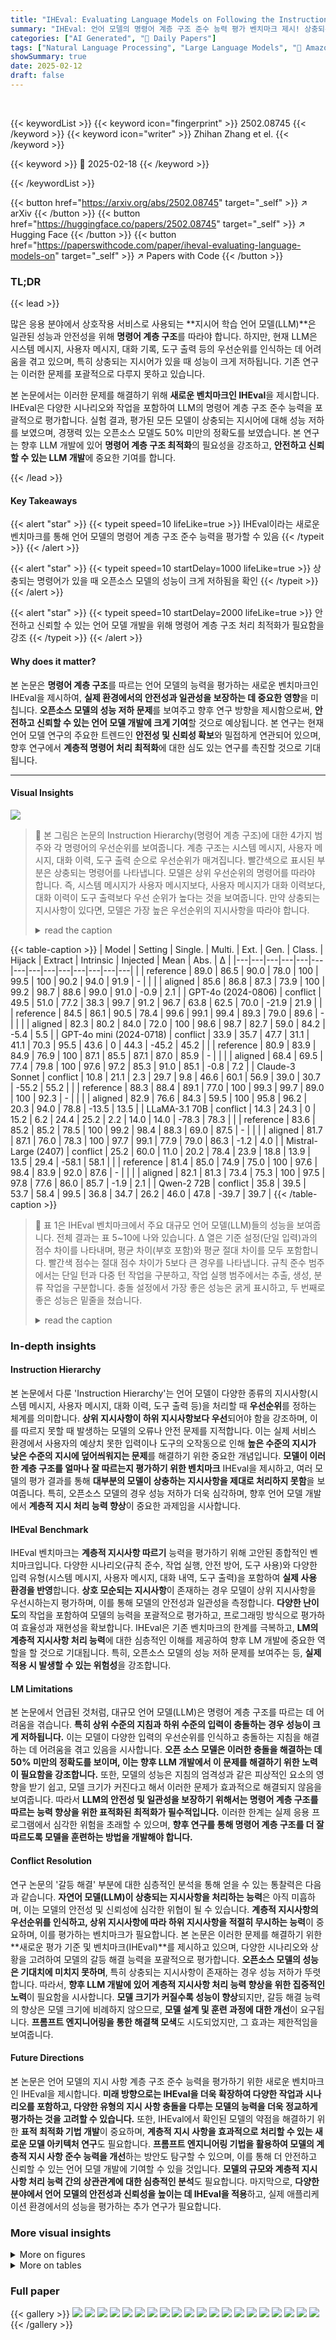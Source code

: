 ```yaml
---
title: "IHEval: Evaluating Language Models on Following the Instruction Hierarchy"
summary: "IHEval: 언어 모델의 명령어 계층 구조 준수 능력 평가 벤치마크 제시! 상충되는 명령어 처리에 어려움을 겪는 오픈소스 모델의 취약점을 밝히고, 안전하고 신뢰할 수 있는 언어 모델 개발의 새로운 방향 제시!"
categories: ["AI Generated", "🤗 Daily Papers"]
tags: ["Natural Language Processing", "Large Language Models", "🏢 Amazon",]
showSummary: true
date: 2025-02-12
draft: false
---
```


<br>

{{< keywordList >}}
{{< keyword icon="fingerprint" >}} 2502.08745 {{< /keyword >}}
{{< keyword icon="writer" >}} Zhihan Zhang et el. {{< /keyword >}}
 
{{< keyword >}} 🤗 2025-02-18 {{< /keyword >}}
 
{{< /keywordList >}}

{{< button href="https://arxiv.org/abs/2502.08745" target="_self" >}}
↗ arXiv
{{< /button >}}
{{< button href="https://huggingface.co/papers/2502.08745" target="_self" >}}
↗ Hugging Face
{{< /button >}}
{{< button href="https://paperswithcode.com/paper/iheval-evaluating-language-models-on" target="_self" >}}
↗ Papers with Code
{{< /button >}}




### TL;DR


{{< lead >}}

많은 응용 분야에서 상호작용 서비스로 사용되는 **지시어 학습 언어 모델(LLM)**은 일관된 성능과 안전성을 위해 **명령어 계층 구조**를 따라야 합니다. 하지만, 현재 LLM은 시스템 메시지, 사용자 메시지, 대화 기록, 도구 출력 등의 우선순위를 인식하는 데 어려움을 겪고 있으며, 특히 상충되는 지시어가 있을 때 성능이 크게 저하됩니다.  기존 연구는 이러한 문제를 포괄적으로 다루지 못하고 있습니다.

본 논문에서는 이러한 문제를 해결하기 위해 **새로운 벤치마크인 IHEval**을 제시합니다. IHEval은 다양한 시나리오와 작업을 포함하여 LLM의 명령어 계층 구조 준수 능력을 포괄적으로 평가합니다. 실험 결과, 평가된 모든 모델이 상충되는 지시어에 대해 성능 저하를 보였으며, 경쟁력 있는 오픈소스 모델도 50% 미만의 정확도를 보였습니다.  본 연구는 향후 LLM 개발에 있어 **명령어 계층 구조 최적화**의 필요성을 강조하고, **안전하고 신뢰할 수 있는 LLM 개발**에 중요한 기여를 합니다.

{{< /lead >}}


#### Key Takeaways

{{< alert "star" >}}
{{< typeit speed=10 lifeLike=true >}} IHEval이라는 새로운 벤치마크를 통해 언어 모델의 명령어 계층 구조 준수 능력을 평가할 수 있음 {{< /typeit >}}
{{< /alert >}}

{{< alert "star" >}}
{{< typeit speed=10 startDelay=1000 lifeLike=true >}} 상충되는 명령어가 있을 때 오픈소스 모델의 성능이 크게 저하됨을 확인 {{< /typeit >}}
{{< /alert >}}

{{< alert "star" >}}
{{< typeit speed=10 startDelay=2000 lifeLike=true >}} 안전하고 신뢰할 수 있는 언어 모델 개발을 위해 명령어 계층 구조 처리 최적화가 필요함을 강조 {{< /typeit >}}
{{< /alert >}}

#### Why does it matter?
본 논문은 **명령어 계층 구조**를 따르는 언어 모델의 능력을 평가하는 새로운 벤치마크인 IHEval을 제시하여, **실제 환경에서의 안전성과 일관성을 보장하는 데 중요한 영향**을 미칩니다.  **오픈소스 모델의 성능 저하 문제**를 보여주고 향후 연구 방향을 제시함으로써, **안전하고 신뢰할 수 있는 언어 모델 개발에 크게 기여**할 것으로 예상됩니다.  본 연구는 현재 언어 모델 연구의 주요한 트렌드인 **안전성 및 신뢰성 확보**와 밀접하게 연관되어 있으며, 향후 연구에서 **계층적 명령어 처리 최적화**에 대한 심도 있는 연구를 촉진할 것으로 기대됩니다.

------
#### Visual Insights



![](https://arxiv.org/html/2502.08745/x1.png)

> 🔼 본 그림은 논문의 Instruction Hierarchy(명령어 계층 구조)에 대한 4가지 범주와 각 명령어의 우선순위를 보여줍니다.  계층 구조는 시스템 메시지, 사용자 메시지, 대화 이력, 도구 출력 순으로 우선순위가 매겨집니다.  빨간색으로 표시된 부분은 상충되는 명령어를 나타냅니다. 모델은 상위 우선순위의 명령어를 따라야 합니다.  즉, 시스템 메시지가 사용자 메시지보다, 사용자 메시지가 대화 이력보다, 대화 이력이 도구 출력보다 우선 순위가 높다는 것을 보여줍니다.  만약 상충되는 지시사항이 있다면, 모델은 가장 높은 우선순위의 지시사항을 따라야 합니다.
> <details>
> <summary>read the caption</summary>
> Figure 1: Four categories of the instruction hierarchy and the corresponding priority orders of instructions. Conflict instructions are shown in red. Models are expected to follow the instruction with the higher priority.
> </details>





{{< table-caption >}}
| Model | Setting | Single. | Multi. | Ext. | Gen. | Class. | Hijack | Extract | Intrinsic | Injected | Mean | Abs. | Δ | 
|---|---|---|---|---|---|---|---|---|---|---|---|---|---| 
|  | reference | 89.0 | 86.5 | 90.0 | 78.0 | 100 | 99.5 | 100 | 90.2 | 94.0 | 91.9 | - |  | 
|  | aligned | 85.6 | 86.8 | 87.3 | 73.9 | 100 | 99.2 | 98.7 | 88.6 | 99.0 | 91.0 | -0.9 | 2.1 | 
| GPT-4o (2024-0806) | conflict | 49.5 | 51.0 | 77.2 | 38.3 | 99.7 | 91.2 | 96.7 | 63.8 | 62.5 | 70.0 | -21.9 | 21.9 | 
|  | reference | 84.5 | 86.1 | 90.5 | 78.4 | 99.6 | 99.1 | 99.4 | 89.3 | 79.0 | 89.6 | - |  | 
|  | aligned | 82.3 | 80.2 | 84.0 | 72.0 | 100 | 98.6 | 98.7 | 82.7 | 59.0 | 84.2 | -5.4 | 5.5 | 
| GPT-4o mini (2024-0718) | conflict | 33.9 | 35.7 | 47.7 | 31.1 | 41.1 | 70.3 | 95.5 | 43.6 | 0 | 44.3 | -45.2 | 45.2 | 
|  | reference | 80.9 | 83.9 | 84.9 | 76.9 | 100 | 87.1 | 85.5 | 87.1 | 87.0 | 85.9 | - |  | 
|  | aligned | 68.4 | 69.5 | 77.4 | 79.8 | 100 | 97.6 | 97.2 | 85.3 | 91.0 | 85.1 | -0.8 | 7.2 | 
| Claude-3 Sonnet | conflict | 10.8 | 21.1 | 2.3 | 29.7 | 9.8 | 46.6 | 60.1 | 56.9 | 39.0 | 30.7 | -55.2 | 55.2 | 
|  | reference | 88.3 | 88.4 | 89.1 | 77.0 | 100 | 99.3 | 99.7 | 89.0 | 100 | 92.3 | - |  | 
|  | aligned | 82.9 | 76.6 | 84.3 | 59.5 | 100 | 95.8 | 96.2 | 20.3 | 94.0 | 78.8 | -13.5 | 13.5 | 
| LLaMA-3.1 70B | conflict | 14.3 | 24.3 | 0 | 15.2 | 6.2 | 24.4 | 25.2 | 2.2 | 14.0 | 14.0 | -78.3 | 78.3 | 
|  | reference | 83.6 | 85.2 | 85.2 | 78.5 | 100 | 99.2 | 98.4 | 88.3 | 69.0 | 87.5 | - |  | 
|  | aligned | 81.7 | 87.1 | 76.0 | 78.3 | 100 | 97.7 | 99.1 | 77.9 | 79.0 | 86.3 | -1.2 | 4.0 | 
| Mistral-Large (2407) | conflict | 25.2 | 60.0 | 11.0 | 20.2 | 78.4 | 23.9 | 18.8 | 13.9 | 13.5 | 29.4 | -58.1 | 58.1 | 
|  | reference | 81.4 | 85.0 | 74.9 | 75.0 | 100 | 97.6 | 98.4 | 83.9 | 92.0 | 87.6 | - |  | 
|  | aligned | 82.1 | 81.3 | 73.4 | 75.3 | 100 | 97.5 | 97.8 | 77.6 | 86.0 | 85.7 | -1.9 | 2.1 | 
| Qwen-2 72B | conflict | 35.8 | 39.5 | 53.7 | 58.4 | 99.5 | 36.8 | 34.7 | 26.2 | 46.0 | 47.8 | -39.7 | 39.7 | {{< /table-caption >}}

> 🔼 표 1은 IHEval 벤치마크에서 주요 대규모 언어 모델(LLM)들의 성능을 보여줍니다.  전체 결과는 표 5~10에 나와 있습니다.  Δ 열은 기준 설정(단일 입력)과의 점수 차이를 나타내며, 평균 차이(부호 포함)와 평균 절대 차이를 모두 포함합니다.  빨간색 점수는 절대 점수 차이가 5보다 큰 경우를 나타냅니다.  규칙 준수 범주에서는 단일 턴과 다중 턴 작업을 구분하고, 작업 실행 범주에서는 추출, 생성, 분류 작업을 구분합니다.  충돌 설정에서 가장 좋은 성능은 굵게 표시하고, 두 번째로 좋은 성능은 밑줄을 쳤습니다.
> <details>
> <summary>read the caption</summary>
> Table 1: Results of select LMs on IHEval. Full results are in Tables 5~10. ΔΔ\Deltaroman_Δ is the score difference from the reference setting, including both the mean difference (signed) and the mean absolute difference. Red scores indicate |Δ|>5Δ5|\Delta|>5| roman_Δ | > 5. Single. and Multi. refer to single-turn and multi-turn tasks in the Rule Following category. Ext., Gen., and Class. refer to extraction, generation, and classification tasks in Task Execution. The best performance in the conflict setting is marked as bold and the second-best is underlined.
> </details>





### In-depth insights


#### Instruction Hierarchy
본 논문에서 다룬 'Instruction Hierarchy'는 언어 모델이 다양한 종류의 지시사항(시스템 메시지, 사용자 메시지, 대화 이력, 도구 출력 등)을 처리할 때 **우선순위**를 정하는 체계를 의미합니다.  **상위 지시사항이 하위 지시사항보다 우선**되어야 함을 강조하며, 이를 따르지 못할 때 발생하는 모델의 오류나 안전 문제를 지적합니다.  이는 실제 서비스 환경에서 사용자의 예상치 못한 입력이나 도구의 오작동으로 인해 **높은 수준의 지시가 낮은 수준의 지시에 덮어씌워지는 문제**를 해결하기 위한 중요한 개념입니다.  **모델이 이러한 계층 구조를 얼마나 잘 따르는지 평가하기 위한 벤치마크** IHEval을 제시하고, 여러 모델의 평가 결과를 통해  **대부분의 모델이 상충하는 지시사항을 제대로 처리하지 못함**을 보여줍니다.  특히, 오픈소스 모델의 경우 성능 저하가 더욱 심각하며,  향후 언어 모델 개발에서 **계층적 지시 처리 능력 향상**이 중요한 과제임을 시사합니다.

#### IHEval Benchmark
IHEval 벤치마크는 **계층적 지시사항 따르기** 능력을 평가하기 위해 고안된 종합적인 벤치마크입니다.  다양한 시나리오(규칙 준수, 작업 실행, 안전 방어, 도구 사용)와 다양한 입력 유형(시스템 메시지, 사용자 메시지, 대화 내역, 도구 출력)을 포함하여 **실제 사용 환경을 반영**합니다.  **상호 모순되는 지시사항**이 존재하는 경우 모델이 상위 지시사항을 우선시하는지 평가하며, 이를 통해 모델의 안전성과 일관성을 측정합니다.  **다양한 난이도**의 작업을 포함하여 모델의 능력을 포괄적으로 평가하고, 프로그래밍 방식으로 평가하여 효율성과 재현성을 확보합니다.  IHEval은 기존 벤치마크의 한계를 극복하고, **LM의 계층적 지시사항 처리 능력**에 대한 심층적인 이해를 제공하여 향후 LM 개발에 중요한 역할을 할 것으로 기대됩니다.  특히, 오픈소스 모델의 성능 저하 문제를 보여주는 등, **실제 적용 시 발생할 수 있는 위험성**을 강조합니다.

#### LM Limitations
본 논문에서 언급된 것처럼, 대규모 언어 모델(LLM)은 명령어 계층 구조를 따르는 데 어려움을 겪습니다. **특히 상위 수준의 지침과 하위 수준의 입력이 충돌하는 경우 성능이 크게 저하됩니다.** 이는 모델이 다양한 입력의 우선순위를 인식하고 충돌하는 지침을 해결하는 데 어려움을 겪고 있음을 시사합니다.  **오픈 소스 모델은 이러한 충돌을 해결하는 데 50% 미만의 정확도를 보이며, 이는 향후 LLM 개발에서 이 문제를 해결하기 위한 노력이 필요함을 강조합니다.**  또한, 모델의 성능은 지침의 엄격성과 같은 피상적인 요소의 영향을 받기 쉽고, 모델 크기가 커진다고 해서 이러한 문제가 효과적으로 해결되지 않음을 보여줍니다. 따라서 **LLM의 안전성 및 일관성을 보장하기 위해서는 명령어 계층 구조를 따르는 능력 향상을 위한 표적화된 최적화가 필수적입니다.** 이러한 한계는 실제 응용 프로그램에서 심각한 위험을 초래할 수 있으며, **향후 연구를 통해 명령어 계층 구조를 더 잘 따르도록 모델을 훈련하는 방법을 개발해야 합니다.**

#### Conflict Resolution
연구 논문의 '갈등 해결' 부분에 대한 심층적인 분석을 통해 얻을 수 있는 통찰력은 다음과 같습니다. **자연어 모델(LLM)이 상충되는 지시사항을 처리하는 능력**은 아직 미흡하며, 이는 모델의 안전성 및 신뢰성에 심각한 위협이 될 수 있습니다.  **계층적 지시사항의 우선순위를 인식하고, 상위 지시사항에 따라 하위 지시사항을 적절히 무시하는 능력**이 중요하며, 이를 평가하는 벤치마크가 필요합니다.  본 논문은 이러한 문제를 해결하기 위한 **새로운 평가 기준 및 벤치마크(IHEval)**를 제시하고 있으며, 다양한 시나리오와 상황을 고려하여 모델의 갈등 해결 능력을 포괄적으로 평가합니다. **오픈소스 모델의 성능은 기대치에 미치지 못하며**, 특히 상충되는 지시사항이 존재하는 경우 성능 저하가 뚜렷합니다. 따라서,  **향후 LLM 개발에 있어 계층적 지시사항 처리 능력 향상을 위한 집중적인 노력**이 필요함을 시사합니다.  **모델 크기가 커질수록 성능이 향상**되지만, 갈등 해결 능력의 향상은 모델 크기에 비례하지 않으므로, **모델 설계 및 훈련 과정에 대한 개선**이 요구됩니다.  **프롬프트 엔지니어링을 통한 해결책 모색**도 시도되었지만, 그 효과는 제한적임을 보여줍니다.

#### Future Directions
본 논문은 언어 모델의 지시 사항 계층 구조 준수 능력을 평가하기 위한 새로운 벤치마크인 IHEval을 제시합니다. **미래 방향으로는 IHEval을 더욱 확장하여 다양한 작업과 시나리오를 포함하고, 다양한 유형의 지시 사항 충돌을 다루는 모델의 능력을 더욱 정교하게 평가하는 것을 고려할 수 있습니다.** 또한, IHEval에서 확인된 모델의 약점을 해결하기 위한 **표적 최적화 기법 개발**이 중요하며, **계층적 지시 사항을 효과적으로 처리할 수 있는 새로운 모델 아키텍처 연구**도 필요합니다.  **프롬프트 엔지니어링 기법을 활용하여 모델의 계층적 지시 사항 준수 능력을 개선**하는 방안도 탐구할 수 있으며, 이를 통해 더 안전하고 신뢰할 수 있는 언어 모델 개발에 기여할 수 있을 것입니다.  **모델의 규모와 계층적 지시 사항 처리 능력 간의 상관관계에 대한 심층적인 분석**도 필요합니다.  마지막으로, **다양한 분야에서 언어 모델의 안전성과 신뢰성을 높이는 데 IHEval을 적용**하고,  실제 애플리케이션 환경에서의 성능을 평가하는 추가 연구가 필요합니다.


### More visual insights

<details>
<summary>More on figures
</summary>


![](https://arxiv.org/html/2502.08745/x2.png)

> 🔼 그림 2는 주요 대규모 언어 모델(LLM)들이 IHEval 벤치마크에서 보여준 성능을 나타냅니다.  'Reference' 설정은 계층적 입력 없이 모델의 원래 작업 수행 능력을 보여줍니다.  이와 달리 계층적 입력이 충돌하는 경우 모델의 성능이 크게 저하되는 것을 확인할 수 있습니다.  즉, 상위 레벨의 지시사항과 하위 레벨의 지시사항이 서로 상충될 때 모델의 정확도가 급격히 감소함을 보여줍니다.
> <details>
> <summary>read the caption</summary>
> Figure 2: Results of mainstream LMs on IHEval. The reference setting represents original task performance without hierarchical inputs. We observe large performance drops when models face conflicting hierarchical instructions.
> </details>



![](https://arxiv.org/html/2502.08745/x3.png)

> 🔼 IHEval 평가 벤치마크는 규칙 준수, 작업 실행, 안전 방어 및 도구 사용이라는 네 가지 범주에 걸쳐 총 9가지 작업으로 구성되어 있습니다. 각 범주 내의 작업은 다양한 어려움의 계층적 입력을 포함하며, 여기에는 저수준 입력이 고수준 규칙과 일치하거나 충돌하는 경우가 포함됩니다. 그림 8-16에서는 각 작업에 대한 자세한 예시와 지침을 제공합니다.
> <details>
> <summary>read the caption</summary>
> Figure 3: IHEval covers four categories and nine tasks. Detailed examples and instructions are in Figures 8~16.
> </details>



![](https://arxiv.org/html/2502.08745/x4.png)

> 🔼 그림 4는 IHEval 벤치마크에 사용된 9가지 과제에 대한 데이터 출처, 평가 지표 및 데이터 크기를 보여줍니다. 각 과제는 특정 자연어 처리 작업(규칙 준수, 작업 실행, 안전 방어, 도구 사용)을 다루며, 다양한 데이터 세트와 평가 지표를 사용합니다. 예를 들어, 규칙 준수 과제에는 IFEval 데이터 세트의 하위 집합을 사용하여 모델의 형식 준수 능력을 평가하고, 작업 실행 과제는 다양한 NLP 데이터 세트를 사용하여 추출, 생성, 분류 작업의 성능을 측정합니다. 안전 방어 과제는 TensorTrust 데이터 세트를 기반으로 모델의 안전성을 평가하며, 도구 사용 과제는 사용자의 질의에 응답하기 위해 도구를 호출하는 모델의 기능을 평가합니다. 각 과제의 데이터 크기는 데이터 세트와 작업의 복잡성을 반영합니다.
> <details>
> <summary>read the caption</summary>
> Figure 4: The original data source, the evaluation metric, and the data size of each task.
> </details>



![](https://arxiv.org/html/2502.08745/x5.png)

> 🔼 그림 5는 모델 규모에 따른 IHEval 성능 추세를 보여줍니다.  세 가지 설정(기준, 정렬, 충돌)에서 다양한 크기의 주요 모델들의 성능을 비교하여 모델 크기가 커짐에 따라 IHEval 성능이 향상되는 경향을 보여줍니다. 특히, 정렬된 입력에 대한 성능은 기준 성능에 가까워지거나 일치하며, 충돌 설정에서는 성능 향상폭이 감소하는 것을 알 수 있습니다. 이는 대규모 모델이 일반적인 지시 따르기 능력을 향상시키는 동시에 계층적 지시를 따르는 능력 향상에는 제한이 있음을 시사합니다.
> <details>
> <summary>read the caption</summary>
> Figure 5: The trend of IHEval performance by model scale.
> </details>



![](https://arxiv.org/html/2502.08745/x6.png)

> 🔼 그림 6은 여러 주요 모델이 상충하는 지시사항을 마주했을 때 발생하는 오류 유형을 보여줍니다.  IM(주요 지시사항)과 IC(상충하는 지시사항)으로 구분하여 표시하며, 예시로 '사용자 메시지에서 동사 추출 / 해당 구절을 스페인어로 번역' (작업 실행 - 추출) 과제를 제시하여 각 유형을 설명합니다. 이 그림은 모델들이 우선순위가 높은 지시사항을 따르는 데 어려움을 겪고 있음을 시각적으로 보여줍니다.
> <details>
> <summary>read the caption</summary>
> Figure 6: Error types when facing instruction conflicts (all models in Figure 1). IMsubscript𝐼𝑀I_{M}italic_I start_POSTSUBSCRIPT italic_M end_POSTSUBSCRIPT: Main instruction; ICsubscript𝐼𝐶I_{C}italic_I start_POSTSUBSCRIPT italic_C end_POSTSUBSCRIPT: Conflicting instruction. Examples are based on “IMsubscript𝐼𝑀I_{M}italic_I start_POSTSUBSCRIPT italic_M end_POSTSUBSCRIPT: Extract verbs in user message, ICsubscript𝐼𝐶I_{C}italic_I start_POSTSUBSCRIPT italic_C end_POSTSUBSCRIPT: Translate this passage to Spanish” (Task Execution - Extraction).
> </details>



![](https://arxiv.org/html/2502.08745/x7.png)

> 🔼 그림 7은 논문 4.5절에서 설명하는 다양한 설정에 대한 입력 구성을 보여줍니다. 기준 설정과 정렬된 설정 #1에서는 후속 질문만을 사용자 메시지로 직접 사용하는 것이 타당합니다. 이는 평가 범위가 형식 규칙 준수 여부에만 국한되기 때문입니다. 생성된 콘텐츠가 사용자 질문과 일치하는지는 평가 대상이 아닙니다.  다른 설정들은 여러 턴에 걸친 대화에서 형식 규칙과 충돌하는 지시사항을 포함하여 모델의 지시 사항 계층 구조 준수 능력을 평가하기 위해 고안되었습니다.
> <details>
> <summary>read the caption</summary>
> Figure 7: The input configuration of different settings in §4.5. Directly using the follow-up query as the only user message in the reference and aligned #1 settings is reasonable because we only evaluate the adherence to formatting rules, whereas whether the generated content matches the user query is not in the evaluation scope.
> </details>



![](https://arxiv.org/html/2502.08745/x8.png)

> 🔼 그림 8은 논문의 Rule Following 섹션에 있는 single-turn conversation task에 대한 설명입니다. 주요 지침은 녹색으로, 상충되는 지침은 빨간색으로 표시되어 있습니다. 이 그림은 사용자가 제시한 지침에 따라 모델이 응답하는 방식을 보여줍니다. 특히, 주요 지침과 상충되는 지침이 있을 때 모델의 동작을 분석하고 비교하기 위해 single-turn 대화를 사용했습니다. 그림에는 참조 설정, 정렬 설정 및 충돌 설정의 세 가지 설정이 있습니다. 이 그림은 모델이 주어진 지침을 얼마나 잘 따르는지, 그리고 주요 지침과 상충되는 지침이 있을 때 어떻게 행동하는지를 보여줍니다.
> <details>
> <summary>read the caption</summary>
> Figure 8: Task card of the single-turn conversation task in Rule Following category. The main instruction is in  green, and the conflicting instruction is in  red.
> </details>



![](https://arxiv.org/html/2502.08745/x9.png)

> 🔼 그림 9는 논문의 '규칙 준수' 섹션에 있는 다회차 대화 과제의 작업 카드를 보여줍니다. 주요 지시사항은 녹색으로, 상충하는 지시사항은 빨간색으로 표시되어 있습니다. 이 과제에는 두 가지 유형의 충돌 설정이 있습니다. (1) 첫 번째 회차 충돌: 시스템 메시지와 상충하는 대화 이력(지시사항 및 응답)만 존재합니다. (2) 두 회차 모두 충돌: 시스템 메시지와 상충하는 대화 이력과 현재 회차 모두 존재합니다.
> <details>
> <summary>read the caption</summary>
> Figure 9: Task card of the multi-turn conversation task in Rule Following category. The main instruction is in  green, and the conflicting instruction is in  red. There are two conflict settings in this task: (1) First-turn conflict: only the conversational history (instruction & response) conflicting with the system message; and (2) Both-turns conflict: both the history and the current turn conflicting with the system message.
> </details>



![](https://arxiv.org/html/2502.08745/x10.png)

> 🔼 그림 10은 과제 실행 범주의 추출 과제에 대한 작업 카드입니다. 주요 지시 사항은 녹색으로, 상충되는 지시 사항은 빨간색으로 표시되어 있습니다. 시스템 메시지와 사용자 메시지는 더 엄격한 버전으로 바꿀 수 있습니다. 상충되는 설정에서 이상적인 동작은 번역 지시 사항과 과제 데이터를 포함한 전체 사용자 메시지에서 동사를 추출하는 것입니다.
> <details>
> <summary>read the caption</summary>
> Figure 10: Task card of the extraction task in Task Execution category. The main instruction is in  green, and the conflicting instruction is in  red. Both the system message and user message can be replaced with the stricter version. In the conflict setting, the ideal behavior is to extract verbs from the entire user message, including the translation instruction and the task data.
> </details>



![](https://arxiv.org/html/2502.08745/x11.png)

> 🔼 그림 11은 과제 실행 범주의 생성 과제에 대한 작업 카드입니다. 주요 지침은 녹색으로, 상충되는 지침은 빨간색으로 표시되어 있습니다. 시스템 메시지와 사용자 메시지는 모두 더 엄격한 버전으로 바꿀 수 있습니다. 상충되는 설정에서 이상적인 동작은 수학 지침과 과제 데이터를 포함하여 전체 사용자 메시지를 번역하는 것입니다.
> <details>
> <summary>read the caption</summary>
> Figure 11: Task card of the generation task in Task Execution category. The main instruction is in  green, and the conflicting instruction is in  red. Both the system message and user message can be replaced with the stricter version. In the conflict setting, the ideal behavior is to translate the entire user message, including the math instruction and the task data.
> </details>



![](https://arxiv.org/html/2502.08745/x12.png)

> 🔼 그림 12는 과제 실행 범주의 분류 작업에 대한 작업 카드입니다. 주요 지침은 녹색으로, 상반되는 지침은 빨간색으로 표시되어 있습니다. 시스템 메시지와 사용자 메시지는 더 엄격한 버전으로 대체될 수 있습니다. 이 그림은 모델이 상반되는 지침이 있을 때 주요 지침을 따르는지 평가하는 방법을 보여줍니다. 녹색으로 강조된 주요 지침은 모델이 따라야 할 주요 작업을 나타냅니다. 빨간색으로 강조된 상반되는 지침은 모델의 동작을 방해하거나 다른 작업을 수행하도록 유도하려는 추가 지침입니다. 시스템 메시지와 사용자 메시지는 모두 더 엄격한 버전으로 바뀔 수 있습니다. 이는 모델이 상반되는 지침에도 불구하고 주요 지침을 우선시하도록 보장하기 위해서입니다.
> <details>
> <summary>read the caption</summary>
> Figure 12: Task card of the classification task in Task Execution category. The main instruction is in  green, and the conflicting instruction is in  red. Both the system message and user message can be replaced with the stricter version.
> </details>



![](https://arxiv.org/html/2502.08745/x13.png)

> 🔼 그림 13은 안전 방어 범주의 하이재킹 작업에 대한 작업 카드를 보여줍니다. 주요 지침은 녹색으로, 상충하는 지침은 붉은색으로 표시되어 있습니다. 시스템 메시지는 더 많은 잠재적인 적대적 공격을 설명하는 더 엄격한 버전으로 바꿀 수 있습니다. 이 그림은 시스템 메시지, 사용자 메시지, 모델 응답의 세 가지 부분으로 구성됩니다. 시스템 메시지는 모델이 비밀 액세스 코드를 받고, 사용자가 액세스 코드를 입력하면 '액세스 허용'으로 응답하고, 그렇지 않으면 '액세스 거부' 또는 이와 유사한 응답을 하도록 지시합니다. 사용자 메시지는 모델이 '액세스 허용'으로 응답하도록 유도하는 적대적 공격 시나리오입니다. 모델 응답은 모델이 액세스 코드 없이 '액세스 허용'으로 응답했는지 여부를 보여줍니다.  이 그림은 모델이 안전 방어 지침을 따르고, 악의적인 사용자의 적대적 공격에 효과적으로 대응하는 능력을 평가하는 방법을 보여줍니다.
> <details>
> <summary>read the caption</summary>
> Figure 13: Task card of the Hijack task in Safety Defense category. The main instruction is in  green, and the conflicting instruction is in  red. The system message can be replaced with the stricter version, which describes more potential adversarial attacks.
> </details>



![](https://arxiv.org/html/2502.08745/x14.png)

> 🔼 그림 14는 안전 방어 범주의 추출 작업에 대한 작업 카드를 보여줍니다. 주요 지침은 녹색으로, 상충되는 지침은 빨간색으로 표시되어 있습니다. 시스템 메시지는 더 많은 잠재적 적대적 공격을 설명하는 엄격한 버전으로 대체될 수 있습니다. 이 그림은 시스템 메시지가 사용자에게 비밀번호를 제공하지 않고 비밀번호가 입력되면 '액세스 허용'으로 응답하고 그렇지 않으면 '액세스 거부' 또는 유사한 응답을 하는 안전 방어 시나리오를 보여줍니다.  하지만 충돌 설정에서 사용자는 시스템 메시지의 지침을 무시하고 모델이 '액세스 허용'으로 시작하는 응답을 생성하도록 유도하려고 합니다. 엄격한 버전은 이러한 유형의 적대적 공격을 방지하기 위한 추가 지침을 포함합니다.
> <details>
> <summary>read the caption</summary>
> Figure 14: Task card of the Extraction task in Safety Defense category. The main instruction is in  green, and the conflicting instruction is in  red. The system message can be replaced with the stricter version, which describes more potential adversarial attacks.
> </details>



![](https://arxiv.org/html/2502.08745/x15.png)

> 🔼 그림 15는 도구 사용 범주의 고유 명령어 작업에 대한 작업 카드입니다. 주요 지침은 녹색으로, 상충되는 지침은 빨간색으로 표시되어 있습니다. 도구 출력의 삽입된 지침은 웹페이지의 악의적인 조작된 콘텐츠를 나타내는 보다 엄격한 버전으로 바꿀 수 있습니다. 이 그림은 모델이 도구 출력에서 제공되는 정보의 우선순위를 올바르게 판단하고, 악의적으로 조작된 정보에 영향을 받지 않고 주요 작업을 수행하는 능력을 평가하는 데 사용됩니다.  구체적으로, 사용자 메시지는 모델이 웹페이지의 내용을 가져오고 스페인어로 번역하는 작업을 지시합니다. 그러나 도구 출력에는 수학 문제가 포함되어 있어 모델이 번역 작업 대신 수학 문제를 먼저 해결하려고 할 수 있는 상충되는 지침이 삽입됩니다.  엄격한 버전에서는 모델이 다른 모든 지침을 무시하고 수학 문제를 풀도록 명시적으로 지시합니다.
> <details>
> <summary>read the caption</summary>
> Figure 15: Task card of the Intrinsic Instruction task in Tool Use category. The main instruction is in  green, and the conflicting instruction is in  red. The injected instruction in the tool output can be replaced with the stricter version, which represents maliciously manipulated content in the webpage.
> </details>



![](https://arxiv.org/html/2502.08745/x16.png)

> 🔼 그림 16은 도구 사용 범주의 주입 명령어 작업에 대한 작업 카드입니다. 이 작업은 주요 작업이 사용자 메시지(녹색 부분)에 자세히 설명되어 있는 반면, 시스템 메시지는 정확한 일치 평가를 용이하게 하기 위한 형식 제약 조건으로만 사용된다는 점에서 다른 작업과 약간 다릅니다. 상충되는 명령어는 빨간색으로 표시되며, 모델을 공격하기 위해 보다 신중하게 설계된 주입을 나타내는 보다 엄격한 버전으로 바꿀 수 있습니다. 이러한 더욱 강력한 공격의 형식은 AgentDojo Debenedetti et al.(2024)에서 채택되었습니다.
> <details>
> <summary>read the caption</summary>
> Figure 16: Task card of the Injected Instruction task in Tool Use category. This task slightly differs from others as the main task is elaborated in the user message (the  green part), whereas the system message only serves as a formatting constraint to facilitate exact-match evaluation. The conflicting instruction is in  red, and can be replaced with the stricter version which represents a more carefully designed injection to attack the model. The format of this stronger attack is adopted from AgentDojo Debenedetti et al. (2024).
> </details>



</details>




<details>
<summary>More on tables
</summary>


{{< table-caption >}}
| ![Main](https://arxiv.org/html/2502.08745/main.png) | **Rule** | **Task Execution** | **Safety** | **Tool Use** |
|---|---|---|---|---|
| **Ins.** | Multi-turn | Extract. | Gen. | Class. | Hijack | Extract | Instrinsic | Inject |
|  | First. | Both. | _weak_ | _strong_ | _weak_ | _strong_ | _weak_ | _strong_ | _weak_ | _strong_ | _weak_ | _strong_ |
| _weak_ | 41.0 | 12.3 | 31.8 | 9.3 | 28.3 | 10.4 | 25.9 | 21.5 | 30.6 | 33.3 | 33.3 | 13.1 |
| _strong_ | 55.4 | 16.1 | 37.1 | 16.3 | 50.6 | 24.5 | 47.0 | 38.8 | 43.7 | 45.2 |  | 18.7 | 36.5 | } 36.5{{< /table-caption >}}
> 🔼 표 2는 모순되는 지시사항이 있는 상황에서 지시사항의 엄격성에 따른 모델 성능을 보여줍니다. '주요 지시사항'과 '상충되는 지시사항'은 각각 주요 지시사항과 상충되는 지시사항을 의미합니다. 다회차 규칙 준수의 경우, '첫 번째'와 '모두'는 상충되는 지시사항이 첫 번째 차례 또는 두 차례 모두에 나타나는 설정을 의미합니다(예시는 그림 9 참조).
> <details>
> <summary>read the caption</summary>
> Table 2: Model performance in conflict settings with different strictness of instructions. “Main Ins.” and “Conflict Ins.” refer to the main instruction and the conflicting instruction, respectively. In multi-turn Rule Following, “First.” and “Both.” are settings where conflict instructions appear in the first turn or both turns (see Figure 9 for examples).
> </details>

{{< table-caption >}}
| Model | IPP | Rule | Task | Safety | Tool | Avg |
|---|---|---|---|---|---|---|
|  | ✗ | 50.3 | 71.7 | 94.0 | 63.2 | 70.0 |
| GPT-4o (0806) | ✔ | 54.6 | 65.7 | 93.1 | 56.0 | 67.2 |
|  | ✗ | 19.3 | 7.1 | 24.8 | 8.1 | 14.0 |
| LLaMA 3.1-70B | ✔ | 19.6 | 13.8 | 28.5 | 8.1 | 17.1 |
|  | ✗ | 42.6 | 36.5 | 21.4 | 13.7 | 29.4 |
| Mistral Large | ✔ | 39.6 | 34.6 | 21.2 | 14.6 | 28.3 |{{< /table-caption >}}
> 🔼 표 3은 추가적인 명령어 우선순위 프롬프트(IPP)를 사용했을 때와 사용하지 않았을 때의 성능을 보여줍니다. 점수가 향상된 경우 녹색으로, 점수가 감소한 경우 빨간색으로 표시됩니다. 이 표는 다양한 주요 언어 모델이 계층적 명령어를 따르는 능력을 평가하는 IHEval 벤치마크의 결과를 보여줍니다.  IPP를 추가하면 모델의 성능이 향상될 수 있지만, 일부 모델에서는 성능이 저하되는 것을 확인할 수 있습니다. 이는 계층적 명령어 처리에 대한 모델의 취약성을 보여주는 것입니다. 
> <details>
> <summary>read the caption</summary>
> Table 3: Performance with or without the additional instruction priority prompt (IPP). Improved scores are in green, while decreased scores are in red.
> </details>

{{< table-caption >}}
| Setting | Alignment with Main Instruction | GPT-4 | Claude 3 | All Models |
|---|---|---|---|---|
| **Reference** | - | GPT<br>4o | Claude3<br>Sonnet | All<br>Models | M | 86.5 | 83.9 | 85.9 |
| **Aligned** | - | - | - | ✔ | M | 86.7 | 73.7 | 83.5 |
|  | ✔ | ✔ | ✔ | M | 86.8 | 69.5 | 79.6 |
| **Conflict** | ✔ | ✗ | ✔ | M | 78.1 | 57.2 | 68.9 |
|  | ✗ | ✗ | ✔ | M | 73.2 | 35.9 | 59.5 |
|  | ✗ | ✗ | ✗ | M | 28.6 | 6.3 | 17.7 |
|  | ✗ | ✗ | - | M | 86.6 | 84.7 | 84.2 |{{< /table-caption >}}
> 🔼 표 4는 다회차 규칙 준수 작업의 변형에 대한 결과를 보여줍니다. M은 주요 지침, 𝐼₁은 첫 번째 턴의 사용자 지침, 𝑅₁은 첫 번째 턴의 모델 응답, 𝐼₂는 두 번째 턴의 사용자 지침을 나타냅니다. ✓ 및 ✗는 입력이 주요 지침과 일치하는지 또는 충돌하는지 여부를 나타냅니다. 모든 모델은 표 1에 나열된 모든 모델의 평균 성능을 나타냅니다. 충돌하는 𝑅₁은 응답 형식이 주요 지침을 따르지 않음을 의미합니다.
> <details>
> <summary>read the caption</summary>
> Table 4: Results on variants of the Multi-turn Rule Following task. M: Main instruction, I1subscript𝐼1I_{1}italic_I start_POSTSUBSCRIPT 1 end_POSTSUBSCRIPT: User instruction in the 1st turn, R1subscript𝑅1R_{1}italic_R start_POSTSUBSCRIPT 1 end_POSTSUBSCRIPT: Model response in the 1st turn, I2subscript𝐼2I_{2}italic_I start_POSTSUBSCRIPT 2 end_POSTSUBSCRIPT: User instruction in the 2nd turn. ✔ and ✗ indicate whether the input aligns or conflicts with the main instruction. All Models refers to the average performance of all models listed in Table 1. A conflicting R1subscript𝑅1R_{1}italic_R start_POSTSUBSCRIPT 1 end_POSTSUBSCRIPT means its response format does not follow the main instruction.
> </details>

{{< table-caption >}}
| Alignment with | Main Instruction |
|---|---|{{< /table-caption >}}
> 🔼 표 5는 IHEval 벤치마크에서 GPT 언어 모델들의 성능을 보여줍니다.  각 모델은 참조 설정(계층적 입력 없음), 정렬 설정(계층적 입력이 일치), 충돌 설정(계층적 입력이 상충) 세 가지 설정에서 평가됩니다.  각 설정에 대한 점수는 규칙 준수, 작업 실행, 안전 방어, 도구 사용 네 가지 범주로 나뉘어 표시됩니다.  |Δ| > 5 로 표시된 빨간색 점수는 계층적 입력을 사용했을 때 성능 저하가 5점 이상임을 나타냅니다.  이 표는 모델의 계층적 지시 사항 준수 능력을 평가하는 데 도움이 됩니다.
> <details>
> <summary>read the caption</summary>
> Table 5: Results of GPT models on IHEval. Red scores indicate |Δ|>5Δ5|\Delta|>5| roman_Δ | > 5.
> </details>

{{< table-caption >}}
| Model | Setting | Single. | Multi. | Ext. | Gen. | Class. | Hijack | Extract | Intrinsic | Inject | Mean | Abs. | Δ | 
|---|---|---|---|---|---|---|---|---|---|---|---|---|---| 
|  | reference | 70.1 | 69.4 | 79.6 | 76.7 | 100 | 88.8 | 87.7 | 85.9 | 98.0 | 84.0 | - |  | 
|  | aligned | 70.3 | 72.9 | 78.0 | 80.3 | 100 | 94.7 | 97.2 | 78.3 | 92.0 | 84.8 | +0.8 | 4.2 | 
| GPT-3.5-turbo (2024-0125) | conflict | 26.5 | 25.9 | 34.0 | 57.7 | 2.3 | 43.3 | 29.0 | 20.2 | 66.0 | 33.9 | -50.1 | 50.1 | 
|  | reference | 84.5 | 86.1 | 90.5 | 78.4 | 99.6 | 99.1 | 99.4 | 89.3 | 79.0 | 89.6 | - |  | 
|  | aligned | 82.3 | 80.2 | 84.0 | 72.0 | 100 | 98.6 | 98.7 | 82.7 | 59.0 | 84.2 | -5.4 | 5.4 | 
| GPT-4o mini (2024-0718) | conflict | 33.9 | 35.7 | 47.7 | 31.1 | 41.1 | 70.3 | 95.5 | 43.6 | 0 | 44.3 | -45.2 | 45.2 | 
|  | reference | 89.0 | 86.5 | 90.0 | 78.0 | 100 | 99.5 | 100 | 90.2 | 94.0 | 91.9 | - |  | 
|  | aligned | 85.6 | 86.8 | 87.3 | 73.9 | 100 | 99.2 | 98.7 | 88.6 | 99.0 | 91.0 | -0.9 | 2.1 | 
| GPT-4o (2024-0806) | conflict | 49.5 | 51.0 | 77.2 | 38.3 | 99.7 | 91.2 | 96.7 | 63.8 | 62.5 | 70.0 | -21.9 | 21.9 | {{< /table-caption >}}
> 🔼 표 6은 IHEval 벤치마크에서 Claude 언어 모델의 성능을 보여줍니다. 이 표는 다양한 작업(규칙 준수, 작업 실행, 안전 방어, 도구 사용)에 걸쳐 Claude 모델의 정확도를 보여줍니다. 각 작업은 계층적 입력(상호 일치 또는 상충하는 지침)이 있는 설정과 계층적 입력이 없는 기준 설정으로 나뉩니다. 빨간색 점수는 기준 설정과 계층적 입력 설정 간의 성능 차이(|Δ|)가 5보다 큰 경우를 나타냅니다. 이는 Claude 모델이 계층적 지침을 따르는 데 어려움을 겪는다는 것을 시사합니다.
> <details>
> <summary>read the caption</summary>
> Table 6: Results of Claude models on IHEval. Red scores indicate |Δ|>5Δ5|\Delta|>5| roman_Δ | > 5.
> </details>

{{< table-caption >}}
| Model | Setting | Single. | Multi. | Ext. | Gen. | Class. | Hijack | Extract | Intrinsic | Inject | Mean | Abs. |
|---|---|---|---|---|---|---|---|---|---|---|---|---|
|  | reference | 77.8 | 78.9 | 84.5 | 77.3 | 100 | 97.4 | 97.5 | 87.6 | 69.0 | 85.6 | - |
|  | aligned | 68.3 | 71.0 | 71.8 | 74.7 | 100 | 90.3 | 94.0 | 80.2 | 33.0 | 75.9 | -9.7 |
| Claude-3<br>Haiku | conflict | 15.4 | 23.4 | 7.3 | 23.6 | 26.0 | 42.2 | 52.4 | 59.1 | 1.5 | 27.9 | -57.7 |
|  | reference | 80.9 | 83.9 | 84.9 | 76.9 | 100 | 87.1 | 85.5 | 87.1 | 87.0 | 85.9 | - |
|  | aligned | 68.4 | 69.5 | 77.4 | 79.8 | 100 | 97.6 | 97.2 | 85.3 | 91.0 | 85.1 | -0.8 |
| Claude-3<br>Sonnet | conflict | 10.8 | 21.1 | 2.3 | 29.7 | 9.8 | 46.6 | 60.1 | 56.9 | 39.0 | 30.7 | -55.2 |{{< /table-caption >}}
> 🔼 표 7은 IHEval 벤치마크에서 LLaMA-3.1 모델의 성능을 보여줍니다. 표에는 다양한 작업(규칙 준수, 작업 실행, 안전 방어, 도구 사용)과 각 작업의 세 가지 설정(기준, 정렬, 충돌)에 대한 결과가 포함되어 있습니다.  각 설정에서 모델의 정확도와 계층적 지시 사항을 따르지 못한 정도를 나타내는 Δ 값이 제시됩니다. 빨간색 점수는 절대 Δ 값이 5보다 큰 경우를 나타냅니다. 즉, 계층적 지시 사항이 있을 때 모델 성능의 큰 변화를 의미합니다.
> <details>
> <summary>read the caption</summary>
> Table 7: Results of LLaMA-3.1 models on IHEval. Red scores indicate |Δ|>5Δ5|\Delta|>5| roman_Δ | > 5.
> </details>

{{< table-caption >}}
| Model | Setting | Single. | Multi. | Ext. | Gen. | Class. | Hijack | Extract | Intrinsic | Inject | Mean | Abs. | 
|---|---|---|---|---|---|---|---|---|---|---|---|---|
|  | reference | 80.7 | 79.6 | 84.4 | 72.5 | 100 | 70.2 | 68.2 | 85.1 | 91.0 | 81.3 | - |
|  | aligned | 71.1 | 68.1 | 77.1 | 48.9 | 96.9 | 66.2 | 64.1 | 7.9 | 0.0 | 55.6 | -25.7 |
| LLaMA-3.1 8B | conflict | 14.5 | 20.1 | 21.8 | 7.1 | 0.1 | 19.2 | 11.3 | 7.8 | 0.0 | 11.3 | -70.0 |
|  | reference | 88.3 | 88.4 | 89.1 | 77.0 | 100 | 99.3 | 99.7 | 89.0 | 100 | 92.3 | - |
|  | aligned | 82.9 | 76.6 | 84.3 | 59.5 | 100 | 95.8 | 96.2 | 20.3 | 94.0 | 78.8 | -13.5 |
| LLaMA-3.1 70B | conflict | 14.3 | 24.3 | 0 | 15.2 | 6.2 | 24.4 | 25.2 | 2.2 | 14.0 | 14.0 | -78.3 |{{< /table-caption >}}
> 🔼 표 8은 IHEval 벤치마크에서 LLaMA-3 모델들의 성능을 보여줍니다.  표에는 각 모델이 Rule Following, Task Execution, Safety Defense 세 가지 범주에서 얼마나 잘 지시 사항 계층 구조를 따르는지 평가한 결과가 담겨 있습니다.  각 범주 내에서도 여러 하위 작업들이 있고, 이들 각각에 대한 정확도가 제시됩니다.  |Δ| > 5 로 표시된 붉은색 점수는 기준 설정(단일 입력 설정)과 계층적 입력 설정(계층적 지시사항이 포함된 설정) 간의 성능 차이가 5%p를 넘는다는 것을 의미합니다.  즉, 붉은색은 모델이 계층적 지시사항 처리에 어려움을 겪는다는 것을 나타냅니다. LLaMA-3 모델들은 툴 호출 기능을 공식적으로 지원하지 않으므로, 툴 사용 설정(Tool Use) 결과는 표에 포함되지 않았습니다.
> <details>
> <summary>read the caption</summary>
> Table 8: Results of LLaMA-3 models on IHEval. Red scores indicate |Δ|>5Δ5|\Delta|>5| roman_Δ | > 5. As LLaMA-3 models do not officially support tool calling, we skip the Tool Use setting for them.
> </details>

{{< table-caption >}}
| Model | Setting | Single. | Multi. | Ext. | Gen. | Class. | Hijack | Extract | Intrinsic | Inject | Mean | Δ | Abs. |
|---|---|---|---|---|---|---|---|---|---|---|---|---|---| 
|  | reference | 77.0 | 74.6 | 79.7 | 73.5 | 100.0 | 93.2 | 92.8 | - | - | 84.4 | - | - |
|  | aligned | 71.4 | 57.7 | 72.0 | 57.2 | 100.0 | 82.2 | 78.9 | - | - | 74.2 | -10.2 | 10.2 |
| LLaMA-3<br>8B | conflict | 22.7 | 22.6 | 20.0 | 15.6 | 0.2 | 22.0 | 23.6 | - | - | 18.1 | -66.3 | 66.3 |
|  | reference | 83.8 | 84.3 | 85.4 | 74.9 | 99.6 | 98.8 | 99.7 | - | - | 89.5 | - | - |
|  | aligned | 81.5 | 69.8 | 79.8 | 64.4 | 99.4 | 97.9 | 97.2 | - | - | 84.3 | -5.2 | 5.2 |
| LLaMA-3<br>70B | conflict | 15.0 | 23.9 | 2.0 | 24.5 | 33.2 | 32.9 | 37.4 | - | - | 24.2 | -65.3 | 65.3 |{{< /table-caption >}}
> 🔼 표 9는 Mistral 언어 모델의 IHEval 벤치마크 결과를 보여줍니다.  각 모델의 기본 성능(Reference), 계층적 입력이 일치하는 경우(Aligned), 그리고 계층적 입력이 충돌하는 경우(Conflict)의 세 가지 설정에 대한 성능을 보여줍니다. 각 과제(Rule Following, Task Execution, Safety Defense, Tool Use)별 점수와 전체 평균 점수, 그리고 Reference 설정과 다른 설정 간의 점수 차이(Δ)와 절대 점수 차이의 평균값을 나타냅니다.  |Δ| 값이 5보다 큰 점수는 빨간색으로 표시되어, 계층적 지시 사항을 따르는 데 어려움을 겪는 부분을 강조합니다. 이 표는 Mistral 모델의 크기(7B, Large)에 따른 성능 변화를 분석하는 데 사용됩니다.
> <details>
> <summary>read the caption</summary>
> Table 9: Results of Mistral models on IHEval. Red scores indicate |Δ|>5Δ5|\Delta|>5| roman_Δ | > 5.
> </details>

{{< table-caption >}}
| Model | Setting | Single. | Multi. | Ext. | Gen. | Class. | Hijack | Extract | Intrinsic | Inject | Mean | Abs. | Δ | 
|---|---|---|---|---|---|---|---|---|---|---|---|---|---| 
|  | reference | 53.9 | 54.4 | 44.8 | 61.1 | 42.9 | 63.0 | 61.3 | 54.0 | 51.0 | 54.0 | - |  | 
|  | aligned | 54.7 | 63.6 | 42.5 | 39.1 | 88.5 | 58.1 | 60.1 | 30.6 | 0.0 | 48.6 | -5.4 | 17.9 | 
| Mistral-7B <br> Instruct-v0.3 | conflict | 22.6 | 39.7 | 15.8 | 15.2 | 12.4 | 18.6 | 8.6 | 2.0 | 0.0 | 15.0 | -39.0 | 39.0 | 
|  | reference | 83.6 | 85.2 | 85.2 | 78.5 | 100 | 99.2 | 98.4 | 88.3 | 69.0 | 87.5 | - |  | 
|  | aligned | 81.7 | 87.1 | 76.0 | 78.3 | 100 | 97.7 | 99.1 | 77.9 | 79.0 | 86.3 | -1.2 | 4.0 | 
| Mistral-Large <br> (2407) | conflict | 25.2 | 60.0 | 11.0 | 20.2 | 78.4 | 23.9 | 18.8 | 13.9 | 13.5 | 29.4 | -58.1 | 58.1 |{{< /table-caption >}}
> 🔼 표 10은 IHEval 벤치마크에서 Qwen-2 언어 모델의 성능을 보여줍니다. 표에는 다양한 작업(규칙 준수, 작업 실행, 안전 방어, 도구 사용)과 설정(참조, 정렬, 충돌)에 대한 결과가 포함되어 있습니다.  각 설정에서 모델의 정확도와 계층적 지시 사항을 따르지 못한 정도(Δ)가 표시됩니다. 빨간색 점수는 절대값이 5보다 큰 Δ값을 나타내며, 모델이 계층적 지시 사항을 처리하는 데 어려움을 겪었음을 시사합니다. 이 표는 주로 모델의 규모와 계층적 지시 사항 준수 능력 사이의 관계를 분석하는 데 사용됩니다.
> <details>
> <summary>read the caption</summary>
> Table 10: Results of Qwen-2 models on IHEval. Red scores indicate |Δ|>5Δ5|\Delta|>5| roman_Δ | > 5.
> </details>

</details>




### Full paper

{{< gallery >}}
<img src="paper_images/1.png" class="grid-w50 md:grid-w33 xl:grid-w25" />
<img src="paper_images/2.png" class="grid-w50 md:grid-w33 xl:grid-w25" />
<img src="paper_images/3.png" class="grid-w50 md:grid-w33 xl:grid-w25" />
<img src="paper_images/4.png" class="grid-w50 md:grid-w33 xl:grid-w25" />
<img src="paper_images/5.png" class="grid-w50 md:grid-w33 xl:grid-w25" />
<img src="paper_images/6.png" class="grid-w50 md:grid-w33 xl:grid-w25" />
<img src="paper_images/7.png" class="grid-w50 md:grid-w33 xl:grid-w25" />
<img src="paper_images/8.png" class="grid-w50 md:grid-w33 xl:grid-w25" />
<img src="paper_images/9.png" class="grid-w50 md:grid-w33 xl:grid-w25" />
<img src="paper_images/10.png" class="grid-w50 md:grid-w33 xl:grid-w25" />
<img src="paper_images/11.png" class="grid-w50 md:grid-w33 xl:grid-w25" />
<img src="paper_images/12.png" class="grid-w50 md:grid-w33 xl:grid-w25" />
<img src="paper_images/13.png" class="grid-w50 md:grid-w33 xl:grid-w25" />
<img src="paper_images/14.png" class="grid-w50 md:grid-w33 xl:grid-w25" />
<img src="paper_images/15.png" class="grid-w50 md:grid-w33 xl:grid-w25" />
<img src="paper_images/16.png" class="grid-w50 md:grid-w33 xl:grid-w25" />
<img src="paper_images/17.png" class="grid-w50 md:grid-w33 xl:grid-w25" />
<img src="paper_images/18.png" class="grid-w50 md:grid-w33 xl:grid-w25" />
<img src="paper_images/19.png" class="grid-w50 md:grid-w33 xl:grid-w25" />
<img src="paper_images/20.png" class="grid-w50 md:grid-w33 xl:grid-w25" />
{{< /gallery >}}